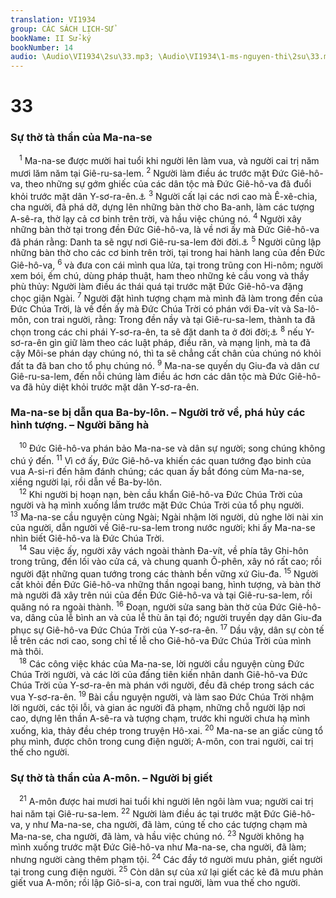 ```yaml
---
translation: VI1934
group: CÁC SÁCH LỊCH-SỬ
bookName: II Sử-ký 
bookNumber: 14
audio: \Audio\VI1934\2su\33.mp3; \Audio\VI1934\1-ms-nguyen-thi\2su\33.mp3
---
```


<div class="title"><h1>33</h1><h3>Sự thờ tà thần của Ma-na-se</h3></div>
<span class="verse 2su_33_1"> <sup>1</sup> Ma-na-se được mười hai tuổi khi người lên làm vua, và người cai trị năm mươi lăm năm tại Giê-ru-sa-lem. </span>
<span class="verse 2su_33_2"><sup>2</sup> Người làm điều ác trước mặt Đức Giê-hô-va, theo những sự gớm ghiếc của các dân tộc mà Đức Giê-hô-va đã đuổi khỏi trước mặt dân Y-sơ-ra-ên.<a data-toggle="tooltip" data-placement="bottom" title="Gie 15:4">⚓</a></span>
<span class="verse 2su_33_3"><sup>3</sup> Người cất lại các nơi cao mà Ê-xê-chia, cha người, đã phá dỡ, dựng lên những bàn thờ cho Ba-anh, làm các tượng A-sê-ra, thờ lạy cả cơ binh trên trời, và hầu việc chúng nó. </span>
<span class="verse 2su_33_4"><sup>4</sup> Người xây những bàn thờ tại trong đền Đức Giê-hô-va, là về nơi ấy mà Đức Giê-hô-va đã phán rằng: Danh ta sẽ ngự nơi Giê-ru-sa-lem đời đời.<a data-toggle="tooltip" data-placement="bottom" title="2Su 6:6">⚓</a></span>
<span class="verse 2su_33_5"><sup>5</sup> Người cũng lập những bàn thờ cho các cơ binh trên trời, tại trong hai hành lang của đền Đức Giê-hô-va, </span>
<span class="verse 2su_33_6"><sup>6</sup> và đưa con cái mình qua lửa, tại trong trũng con Hi-nôm; người xem bói, ếm chú, dùng pháp thuật, ham theo những kẻ cầu vong và thầy phù thủy: Người làm điều ác thái quá tại trước mặt Đức Giê-hô-va đặng chọc giận Ngài. </span>
<span class="verse 2su_33_7"><sup>7</sup> Người đặt hình tượng chạm mà mình đã làm trong đền của Đức Chúa Trời, là về đền ấy mà Đức Chúa Trời có phán với Đa-vít và Sa-lô-môn, con trai người, rằng: Trong đền nầy và tại Giê-ru-sa-lem, thành ta đã chọn trong các chi phái Y-sơ-ra-ên, ta sẽ đặt danh ta ở đời đời;<a data-toggle="tooltip" data-placement="bottom" title="1Vua 9:3-5; 2Su 7:12-18">⚓</a></span>
<span class="verse 2su_33_8"><sup>8</sup> nếu Y-sơ-ra-ên gìn giữ làm theo các luật pháp, điều răn, và mạng lịnh, mà ta đã cậy Môi-se phán dạy chúng nó, thì ta sẽ chẳng cất chân của chúng nó khỏi đất ta đã ban cho tổ phụ chúng nó. </span>
<span class="verse 2su_33_9"><sup>9</sup> Ma-na-se quyến dụ Giu-đa và dân cư Giê-ru-sa-lem, đến nỗi chúng làm điều ác hơn các dân tộc mà Đức Giê-hô-va đã hủy diệt khỏi trước mặt dân Y-sơ-ra-ên. <br/></span>
<div class="title"><h3>Ma-na-se bị dẫn qua Ba-by-lôn. – Người trở về, phá hủy các hình tượng. – Người băng hà</h3></div>
<span class="verse 2su_33_10"> <sup>10</sup> Đức Giê-hô-va phán bảo Ma-na-se và dân sự người; song chúng không chú ý đến. </span>
<span class="verse 2su_33_11"><sup>11</sup> Vì cớ ấy, Đức Giê-hô-va khiến các quan tướng đạo binh của vua A-si-ri đến hãm đánh chúng; các quan ấy bắt đóng cùm Ma-na-se, xiềng người lại, rồi dẫn về Ba-by-lôn. <br/></span>
<span class="verse 2su_33_12"> <sup>12</sup> Khi người bị hoạn nạn, bèn cầu khẩn Giê-hô-va Đức Chúa Trời của người và hạ mình xuống lắm trước mặt Đức Chúa Trời của tổ phụ người. </span>
<span class="verse 2su_33_13"><sup>13</sup> Ma-na-se cầu nguyện cùng Ngài; Ngài nhậm lời người, dủ nghe lời nài xin của người, dẫn người về Giê-ru-sa-lem trong nước người; khi ấy Ma-na-se nhìn biết Giê-hô-va là Đức Chúa Trời. <br/></span>
<span class="verse 2su_33_14"> <sup>14</sup> Sau việc ấy, người xây vách ngoài thành Đa-vít, về phía tây Ghi-hôn trong trũng, đến lối vào cửa cá, và chung quanh Ô-phên, xây nó rất cao; rồi người đặt những quan tướng trong các thành bền vững xứ Giu-đa. </span>
<span class="verse 2su_33_15"><sup>15</sup> Người cất khỏi đền Đức Giê-hô-va những thần ngoại bang, hình tượng, và bàn thờ mà người đã xây trên núi của đền Đức Giê-hô-va và tại Giê-ru-sa-lem, rồi quăng nó ra ngoài thành. </span>
<span class="verse 2su_33_16"><sup>16</sup> Đoạn, người sửa sang bàn thờ của Đức Giê-hô-va, dâng của lễ bình an và của lễ thù ân tại đó; người truyền dạy dân Giu-đa phục sự Giê-hô-va Đức Chúa Trời của Y-sơ-ra-ên. </span>
<span class="verse 2su_33_17"><sup>17</sup> Dầu vậy, dân sự còn tế lễ trên các nơi cao, song chỉ tế lễ cho Giê-hô-va Đức Chúa Trời của mình mà thôi. <br/></span>
<span class="verse 2su_33_18"> <sup>18</sup> Các công việc khác của Ma-na-se, lời người cầu nguyện cùng Đức Chúa Trời người, và các lời của đấng tiên kiến nhân danh Giê-hô-va Đức Chúa Trời của Y-sơ-ra-ên mà phán với người, đều đã chép trong sách các vua Y-sơ-ra-ên. </span>
<span class="verse 2su_33_19"><sup>19</sup> Bài cầu nguyện người, và làm sao Đức Chúa Trời nhậm lời người, các tội lỗi, và gian ác người đã phạm, những chỗ người lập nơi cao, dựng lên thần A-sê-ra và tượng chạm, trước khi người chưa hạ mình xuống, kìa, thảy đều chép trong truyện Hô-xai. </span>
<span class="verse 2su_33_20"><sup>20</sup> Ma-na-se an giấc cùng tổ phụ mình, được chôn trong cung điện người; A-môn, con trai người, cai trị thế cho người. <br/></span>
<div class="title"><h3>Sự thờ tà thần của A-môn. – Người bị giết</h3></div>
<span class="verse 2su_33_21"> <sup>21</sup> A-môn được hai mươi hai tuổi khi người lên ngôi làm vua; người cai trị hai năm tại Giê-ru-sa-lem. </span>
<span class="verse 2su_33_22"><sup>22</sup> Người làm điều ác tại trước mặt Đức Giê-hô-va, y như Ma-na-se, cha người, đã làm, cúng tế cho các tượng chạm mà Ma-na-se, cha người, đã làm, và hầu việc chúng nó. </span>
<span class="verse 2su_33_23"><sup>23</sup> Người không hạ mình xuống trước mặt Đức Giê-hô-va như Ma-na-se, cha người, đã làm; nhưng người càng thêm phạm tội. </span>
<span class="verse 2su_33_24"><sup>24</sup> Các đầy tớ người mưu phản, giết người tại trong cung điện người. </span>
<span class="verse 2su_33_25"><sup>25</sup> Còn dân sự của xứ lại giết các kẻ đã mưu phản giết vua A-môn; rồi lập Giô-si-a, con trai người, làm vua thế cho người. <br/></span>
